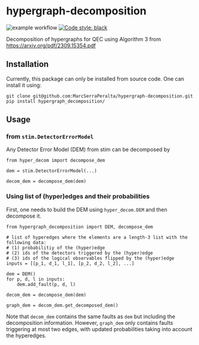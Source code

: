 # hypergraph-decomposition

![example workflow](https://github.com/MarcSerraPeralta/hypergraph-decomposition/actions/workflows/actions.yaml/badge.svg)
[![Code style: black](https://img.shields.io/badge/code%20style-black-000000.svg)](https://github.com/psf/black)

Decomposition of hypergraphs for QEC using Algorithm 3 from https://arxiv.org/pdf/2309.15354.pdf


## Installation

Currently, this package can only be installed from source code. 
One can install it using:
```
git clone git@github.com:MarcSerraPeralta/hypergraph-decomposition.git
pip install hypergraph_decomposition/
```


## Usage

### from `stim.DetectorErrorModel`

Any Detector Error Model (DEM) from stim can be decomposed by

```
from hyper_decom import decompose_dem

dem = stim.DetectorErrorModel(...)

decom_dem = decompose_dem(dem)
```

### Using list of (hyper)edges and their probabilities

First, one needs to build the DEM using `hyper_decom.DEM` and then decompose it.

```
from hypergraph_decomposition import DEM, decompose_dem

# list of hyperedges where the elements are a length-3 list with the following data:
# (1) probabilitiy of the (hyper)edge
# (2) ids of the detectors triggered by the (hyper)edge
# (3) ids of the logical observables flipped by the (hyper)edge
inputs = [[p_1, d_1, l_1], [p_2, d_2, l_2], ...] 

dem = DEM()
for p, d, l in inputs:
	dem.add_fault(p, d, l)

decom_dem = decompose_dem(dem)

graph_dem = decom_dem.get_decomposed_dem()
```

Note that `decom_dem` contains the same faults as `dem` but including the decomposition information.
However, `graph_dem` only contains faults triggering at most two edges, with updated probabilities taking into account the hyperedges.
